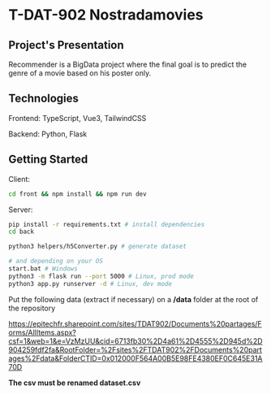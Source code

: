 # T-DAT-902 Nostradamovies

## Project's Presentation
Recommender is a BigData project where the final goal is to predict the genre of a movie based on his poster only.

## Technologies
Frontend: TypeScript, Vue3, TailwindCSS

Backend: Python, Flask
## Getting Started

Client:
```bash
cd front && npm install && npm run dev
```

Server:
```bash
pip install -r requirements.txt # install dependencies
cd back

python3 helpers/h5Converter.py # generate dataset

# and depending on your OS
start.bat # Windows
python3 -m flask run --port 5000 # Linux, prod mode
python3 app.py runserver -d # Linux, dev mode
```

Put the following data (extract if necessary) on a **/data** folder at the root of the repository

https://epitechfr.sharepoint.com/sites/TDAT902/Documents%20partages/Forms/AllItems.aspx?csf=1&web=1&e=VzMzUU&cid=6713fb30%2D4a61%2D4555%2D945d%2D904259fdf2fa&RootFolder=%2Fsites%2FTDAT902%2FDocuments%20partages%2Fdata&FolderCTID=0x012000F564A00B5E98FE4380EF0C645E31A70D

**The csv must be renamed dataset.csv**